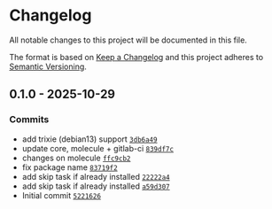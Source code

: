 # Changelog

All notable changes to this project will be documented in this file.

The format is based on [Keep a Changelog](https://keepachangelog.com/en/1.0.0/)
and this project adheres to [Semantic Versioning](https://semver.org/spec/v2.0.0.html).

## 0.1.0 - 2025-10-29

### Commits

- add trixie (debian13) support [`3db6a49`](https://github.com/lotusnoir/ansible-apps_freeipa_deb11_src/commit/3db6a499736bcc7d7fb957bfcd3ea586b547b2db)
- update core, molecule + gitlab-ci [`839df7c`](https://github.com/lotusnoir/ansible-apps_freeipa_deb11_src/commit/839df7c906e927e02cc56655ef24a2316e3e68d4)
- changes on molecule [`ffc9cb2`](https://github.com/lotusnoir/ansible-apps_freeipa_deb11_src/commit/ffc9cb2566ff6476a68b492821bbcfc08260af4b)
- fix package name [`83719f2`](https://github.com/lotusnoir/ansible-apps_freeipa_deb11_src/commit/83719f2bf7140fe95edb65fd7b76e0bb7f5847a0)
- add skip task if already installed [`22222a4`](https://github.com/lotusnoir/ansible-apps_freeipa_deb11_src/commit/22222a47c4496e1b045e3370ab388247eb5a4a5d)
- add skip task if already installed [`a59d307`](https://github.com/lotusnoir/ansible-apps_freeipa_deb11_src/commit/a59d3076b36e1c38f2133636990ec3ed105c8dba)
- Initial commit [`5221626`](https://github.com/lotusnoir/ansible-apps_freeipa_deb11_src/commit/5221626c952fad3aea2c0313eb6860387544897b)
